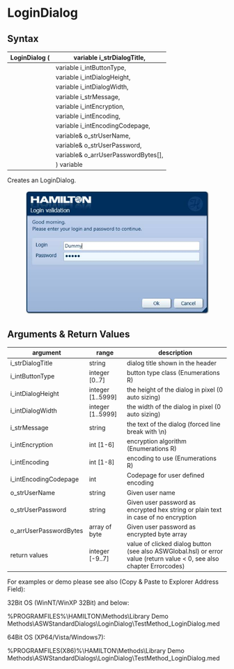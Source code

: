 # LoginDialog

## Syntax

| LoginDialog ( | variable i\_strDialogTitle,           |
| ------------- | ------------------------------------- |
|               | variable i\_intButtonType,            |
|               | variable i\_intDialogHeight,          |
|               | variable i\_intDialogWidth,           |
|               | variable i\_strMessage,               |
|               | variable i\_intEncryption,            |
|               | variable i\_intEncoding,              |
|               | variable i\_intEncodingCodepage,      |
|               | variable& o\_strUserName,             |
|               | variable& o\_strUserPassword,         |
|               | variable& o\_arrUserPasswordBytes\[], |
|               | ) variable                            |

Creates an LoginDialog.

<figure><img src="../../../../.gitbook/assets/image (9) (1) (1) (1) (1).png" alt=""><figcaption></figcaption></figure>

## Arguments & Return Values

| argument                | range              | description                                                                                                            |
| ----------------------- | ------------------ | ---------------------------------------------------------------------------------------------------------------------- |
| i\_strDialogTitle       | string             | dialog title shown in the header                                                                                       |
| i\_intButtonType        | integer \[0..7]    | button type class (Enumerations R)                                                                                     |
| i\_intDialogHeight      | integer \[1..5999] | the height of the dialog in pixel (0 auto sizing)                                                                      |
| i\_intDialogWidth       | integer \[1..5999] | the width of the dialog in pixel (0 auto sizing)                                                                       |
| i\_strMessage           | string             | the text of the dialog (forced line break with \n)                                                                     |
| i\_intEncryption        | int \[1-6]         | encryption algorithm (Enumerations R)                                                                                  |
| i\_intEncoding          | int \[1-8]         | encoding to use (Enumerations R)                                                                                       |
| i\_intEncodingCodepage  | int                | Codepage for user defined encoding                                                                                     |
| o\_strUserName          | string             | Given user name                                                                                                        |
| o\_strUserPassword      | string             | Given user password as encrypted hex string or plain text in case of no encryption                                     |
| o\_arrUserPasswordBytes | array of byte      | Given user password as encrypted byte array                                                                            |
| return values           | integer \[-9..7]   | value of clicked dialog button (see also ASWGlobal.hsl) or error value (return value < 0, see also chapter Errorcodes) |

For examples or demo please see also (Copy & Paste to Explorer Address Field):

32Bit OS (WinNT/WinXP 32Bit) and below:

%PROGRAMFILES%\HAMILTON\Methods\Library Demo Methods\ASWStandardDialogs\LoginDialog\TestMethod\_LoginDialog.med

64Bit OS (XP64/Vista/Windows7):

%PROGRAMFILES(X86)%\HAMILTON\Methods\Library Demo Methods\ASWStandardDialogs\LoginDialog\TestMethod\_LoginDialog.med
